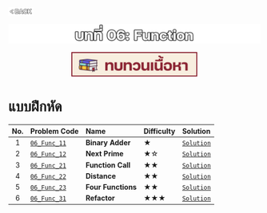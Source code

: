 <p align="left">
  <a href="../PL-Problem-List/README.md">
    <img src="../Z99-OTHERS/00-common/00-back.png" style="width:10%">
  </a>
</p>

![01-func.png](/Z99-OTHERS/06-func/01-func.png)

<p align="center">
  <a href="../06-Function/Lecture/README.md">
    <img src="../Z99-OTHERS/00-common/01-lecture.png" style="width:50%">
  </a>
</p>

# แบบฝึกหัด

| No. | Problem Code                                                                                          | Name               | Difficulty | Solution                                        |
| :-: | :---------------------------------------------------------------------------------------------------- | :----------------- | :--------- | :---------------------------------------------- |
|  1  | [`06_Func_11`](https://drive.google.com/file/d/18WhSghzPMPQRwFrjsYxGYeNEnU8G9dYB/view?usp=drive_link) | **Binary Adder**   | ★          | [`Solution`](/06-Function/06_Func_11/README.md) |
|  2  | [`06_Func_12`](https://drive.google.com/file/d/18Vp0BbeYQX3qrRoR6hXtGh6f33BnsPyy/view?usp=drive_link) | **Next Prime**     | ★☆         | [`Solution`](/06-Function/06_Func_12/README.md) |
|  3  | [`06_Func_21`](https://drive.google.com/file/d/1MF_AAjBOT99rBndyP_Sw9rreKERif-pu/view?usp=drive_link) | **Function Call**  | ★★         | [`Solution`](/06-Function/06_Func_21/README.md) |
|  4  | [`06_Func_22`](https://drive.google.com/file/d/1hyLbfJSTS2WVGAEz5inzI9nciJeG0-AS/view?usp=drive_link) | **Distance**       | ★★         | [`Solution`](/06-Function/06_Func_22/README.md) |
|  5  | [`06_Func_23`](https://drive.google.com/file/d/1s5E2eHburs33GwzIYKRjqBcq_xrRqalX/view?usp=drive_link) | **Four Functions** | ★★         | [`Solution`](/06-Function/06_Func_23/README.md) |
|  6  | [`06_Func_31`](https://drive.google.com/file/d/1yK3lFBuwrkSOb2MPvWpcM-YZeyNO-9IC/view?usp=drive_link) | **Refactor**       | ★★★        | [`Solution`](/06-Function/06_Func_31/README.md) |
